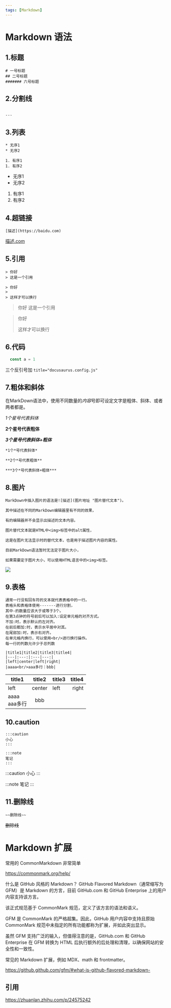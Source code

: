 ```yaml
---
tags: [Markdown]
---
```


# Markdown 语法

## 1.标题

```
# 一号标题
## 二号标题
####### 六号标题
```

## 2.分割线

```

---

```

## 3.列表

```
* 无序1
* 无序2

1. 有序1
1. 有序2
```

* 无序1
* 无序2

1. 有序1
1. 有序2

## 4.超链接

```
[描述](https://baidu.com)
```

[描述.com](https://baidu.com)

## 5.引用

```
> 你好
> 这是一个引用

> 你好
>
> 这样才可以换行
```

> 你好
> 这是一个引用

> 你好
>
> 这样才可以换行

## 6.代码

```js title="docusaurus.config.js"
  const a = 1
```

三个反引号加 `title="docusaurus.config.js"`

## 7.粗体和斜体

在MarkDown语法中，使用不同数量的*内容*号即可设定文字是粗体、斜体、或者两者都是。

*1个星号代表斜体*

**2个星号代表粗体**

***3个星号代表斜体+粗体***

```
*1个*号代表斜体*

**2个*号代表粗体**

***3个*号代表斜体+粗体***
```

## 8.图片

```
MarkDown中插入图片的语法是![描述](图片地址 "图片替代文本")。

其中描述在不同的MarkDown编辑器里有不同的效果，

有的编辑器并不会显示出描述的文本内容。

图片替代文本就是HTML中<img>标签中的alt属性，

这是在图片无法显示时的替代文本，也是用于描述图片内容的属性。

目前MarkDown语法暂时无法定于图片大小，

如果需要定于图片大小，可以使用HTML语言中的<img>标签。
```

<img src="https://pic2.zhimg.com/80/v2-f617b11cbb8b4ab314e441c7ec95f555_1440w.webp"/>

## 9.表格

```符号|是表格中每一列单元格的分割。
通常一行没有回车符的文本就代表表格中的一行。
表格头和表格体使用-------进行分割，
其中-的数量应该大于或等于3个。
在第3点钟的符号前后可以加入:设定单元格的对齐方式。
不加:时，表示默认的左对齐。
在前后都加:时，表示水平居中对其。
在尾部加:时，表示右对齐。
在单元格内换行，可以使用<br/>进行换行操作。
每一行的列数允许少于总列数

|title1|title2|title3|title4|
|---|:---:|:---|---:|
|left|center|left|right|
|aaaa<br/>aaa多行｜bbb|
```

|title1|title2|title3|title4|
|---|:---:|:---|---:|
|left|center|left|right|
|aaaa<br/>aaa多行|bbb|

## 10.caution

```
:::caution
小心
:::

:::note
笔记
:::
```

:::caution
小心
:::

:::note
笔记
:::

## 11.删除线

```
~~删除线~~
```

~~删除线~~

# Markdown 扩展

常用的 CommonMarkdown 非常简单

<https://commonmark.org/help/>

什么是 GitHub 风格的 Markdown？
GitHub Flavored Markdown（通常缩写为 GFM）是 Markdown 的方言，目前 GitHub.com 和 GitHub Enterprise 上的用户内容支持该方言。

该正式规范基于 CommonMark 规范，定义了该方言的语法和语义。

GFM 是 CommonMark 的严格超集。因此，GitHub 用户内容中支持且原始 CommonMark 规范中未指定的所有功能都称为扩展，并如此突出显示。

虽然 GFM 支持广泛的输入，但值得注意的是，GitHub.com 和 GitHub Enterprise 在 GFM 转换为 HTML 后执行额外的后处理和清理，以确保网站的安全性和一致性。

常见的 Markdown 扩展，例如 MDX、math 和 frontmatter。

<https://github.github.com/gfm/#what-is-github-flavored-markdown->

## 引用
<https://zhuanlan.zhihu.com/p/24575242>
